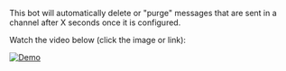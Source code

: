 This bot will automatically delete or "purge" messages that are sent in a channel after X seconds once it is configured.

Watch the video below (click the image or link):

[![Demo](https://i.imgur.com/Bcfkg8Q.png)](https://youtu.be/IYeL-ieLazk "Demo")